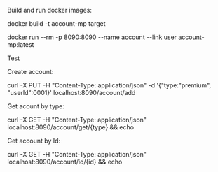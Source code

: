Build and run docker images:

docker build -t account-mp target

docker run --rm -p 8090:8090 --name account --link user account-mp:latest

Test

Create account:

curl -X PUT -H "Content-Type: application/json" -d '{"type:"premium", "userId":0001}' localhost:8090/account/add

Get acount by type:

curl -X GET -H "Content-Type: application/json"  localhost:8090/account/get/{type} && echo

Get account by Id:

curl -X GET -H "Content-Type: application/json"  localhost:8090/account/id/{id} && echo
